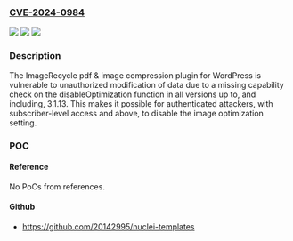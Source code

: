 ### [CVE-2024-0984](https://cve.mitre.org/cgi-bin/cvename.cgi?name=CVE-2024-0984)
![](https://img.shields.io/static/v1?label=Product&message=ImageRecycle%20pdf%20%26%20image%20compression&color=blue)
![](https://img.shields.io/static/v1?label=Version&message=*%3C%3D%203.1.13%20&color=brighgreen)
![](https://img.shields.io/static/v1?label=Vulnerability&message=CWE-862%20Missing%20Authorization&color=brighgreen)

### Description

The ImageRecycle pdf & image compression plugin for WordPress is vulnerable to unauthorized modification of data due to a missing capability check on the disableOptimization function in all versions up to, and including, 3.1.13. This makes it possible for authenticated attackers, with subscriber-level access and above, to disable the image optimization setting.

### POC

#### Reference
No PoCs from references.

#### Github
- https://github.com/20142995/nuclei-templates

